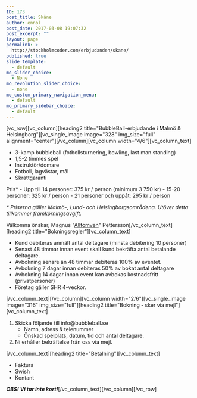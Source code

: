 ```yaml
---
ID: 173
post_title: Skåne
author: ennol
post_date: 2017-03-08 19:07:32
post_excerpt: ""
layout: page
permalink: >
  http://stockholmcoder.com/erbjudanden/skane/
published: true
slide_template:
  - default
mo_slider_choice:
  - None
mo_revolution_slider_choice:
  - none
mo_custom_primary_navigation_menu:
  - default
mo_primary_sidebar_choice:
  - default
---
```

[vc_row][vc_column][heading2 title="BubbleBall-erbjudande i Malmö &amp; Helsingborg"][vc_single_image image="328" img_size="full" alignment="center"][/vc_column][vc_column width="4/6"][vc_column_text]
<ul>
 	<li>3-kamp bubbleball (fotbollsturnering, bowling, last man standing)</li>
 	<li>1,5-2 timmes spel</li>
 	<li>Instruktör/domare</li>
 	<li>Fotboll, lagvästar, mål</li>
 	<li>Skrattgaranti</li>
</ul>
Pris*
- Upp till 14 personer: 375 kr / person (minimum 3 750 kr)
- 15-20 personer: 325 kr / person
- 21 personer och uppåt: 295 kr / person

<em>* Priserna gäller Malmö-, Lund- och Helsingborgsområdena. Utöver detta tillkommer framkörningsavgift.</em>

Välkomna önskar,
Magnus "<a href="http://www.alltomven.se/">Alltomven</a>" Pettersson[/vc_column_text][heading2 title="Bokningsregler"][vc_column_text]
<ul>
 	<li>Kund debiteras anmält antal deltagare (minsta debitering 10 personer)</li>
 	<li>Senast 48 timmar innan event skall kund bekräfta antal betalande deltagare.</li>
 	<li>Avbokning senare än 48 timmar debiteras 100% av eventet.</li>
 	<li>Avbokning 7 dagar innan debiteras 50% av bokat antal deltagare</li>
 	<li>Avbokning 14 dagar innan event kan avbokas kostnadsfritt (privatpersoner)</li>
 	<li>Företag gäller SHR 4-veckor.</li>
</ul>
[/vc_column_text][/vc_column][vc_column width="2/6"][vc_single_image image="316" img_size="full"][heading2 title="Bokning - sker via mejl"][vc_column_text]
<ol>
 	<li>Skicka följande till info@bubbleball.se
<ul>
 	<li>Namn, adress &amp; telenummer</li>
 	<li>Önskad spelplats, datum, tid och antal deltagare.</li>
</ul>
</li>
 	<li>Ni erhåller bekräftelse från oss via mejl.</li>
</ol>
[/vc_column_text][heading2 title="Betalning"][vc_column_text]
<ul>
 	<li>Faktura</li>
 	<li>Swish</li>
 	<li>Kontant​</li>
</ul>
<strong><em>OBS! Vi tar inte kort!</em></strong>[/vc_column_text][/vc_column][/vc_row]